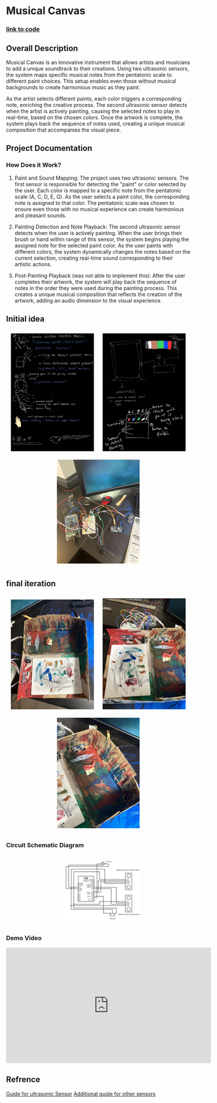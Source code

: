 # Musical Canvas 

### [link to code](https://github.com/AmanH41/CPSC599A1/blob/41984f033abd90305d90bb703be08bec60a39cd7/A1.ino)

## Overall Description
Musical Canvas is an innovative instrument that allows artists and musicians to add a unique soundtrack to their creations. Using two ultrasonic sensors, the system maps specific musical notes from the pentatonic scale to different paint choices. This setup enables even those without musical backgrounds to create harmonious music as they paint.

As the artist selects different paints, each color triggers a corresponding note, enriching the creative process. The second ultrasonic sensor detects when the artist is actively painting, causing the selected notes to play in real-time, based on the chosen colors. Once the artwork is complete, the system plays back the sequence of notes used, creating a unique musical composition that accompanies the visual piece.
## Project Documentation 
### How Does it Work?
1. Paint and Sound Mapping:
The project uses two ultrasonic sensors. The first sensor is responsible for detecting the "paint" or color selected by the user. Each color is mapped to a specific note from the pentatonic scale (A, C, D, E, G).
As the user selects a paint color, the corresponding note is assigned to that color. The pentatonic scale was chosen to ensure even those with no musical experience can create harmonious and pleasant sounds.

2. Painting Detection and Note Playback:
The second ultrasonic sensor detects when the user is actively painting. When the user brings their brush or hand within range of this sensor, the system begins playing the assigned note for the selected paint color.
As the user paints with different colors, the system dynamically changes the notes based on the current selection, creating real-time sound corresponding to their artistic actions.

3. Post-Painting Playback (was not able to implement this):
After the user completes their artwork, the system will play back the sequence of notes in the order they were used during the painting process. This creates a unique musical composition that reflects the creation of the artwork, adding an audio dimension to the visual experience.

## Initial idea
<div style="text-align: center;">
  <img src="A1 idea sketches _241009_210723_1.jpg" style="width: 45%; height: auto; display: inline-block; margin: 10px;">
    <img src="A1 idea sketches _241009_210723_2.jpg" style="width: 45%; height: auto; display: inline-block; margin: 10px;">
  <img src="IMG_0297.jpg" alt="img1" style="width: 45%; height: auto; display: inline-block; margin: 10px;">
</div>

## final iteration
<div style="text-align: center;">
  <img src="IMG_0302.jpg" style="width: 45%; height: auto; display: inline-block; margin: 10px;">
  <img src="IMG_0303.jpg" style="width: 45%; height: auto; display: inline-block; margin: 10px;">
  <img src="IMG_0304.jpg" style="width: 45%; height: auto; display: inline-block; margin: 10px;">
</div>

### Circuit Schematic Diagram
<div style="text-align: center;">
  <img src="CPSC599A1circuit.png" style="width: 45%; height: auto; display: inline-block; margin: 10px;">
</div>

### Demo Video 
<div style="text-align: center;">
  <iframe width="560" height="315" src="https://youtu.be/Ia-3yWniXXw" 
  title="YouTube video player" frameborder="0" allow="accelerometer; autoplay; clipboard-write; encrypted-media; gyroscope; picture-in-picture" allowfullscreen>
  </iframe>
</div>

## Refrence 
[Guide for ultrasonic Sensor](https://www.instructables.com/How-to-Use-the-HC-SR04-Ultrasonic-Sensor-With-the-/) 
[Additional guide for other sensors](https://spot.pcc.edu/~dgoldman/labs/37SENSORKIT.pdf) 


